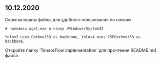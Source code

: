 ## 10.12.2020

Скомпанованы файлы для удобного пользования по папкам.
```
# положить wget.exe в папку /Windows/System32

Yolov3 uses Darknet53 as backbone, Yolov4 uses CSPDarknet53 as backbone.
```
Откройте папку 'TensorFlow implementation' для прочтения README.md файла